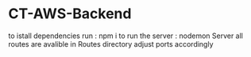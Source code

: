 # CT-AWS-Backend

to istall dependencies run : npm i
to run the server : nodemon Server
all routes are avalible in Routes directory
adjust ports accordingly
 
